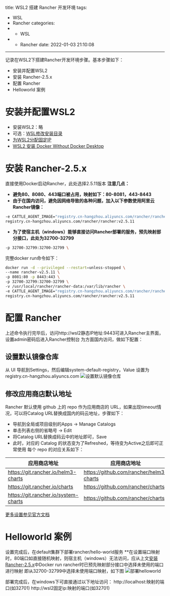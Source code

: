 title: WSL2 搭建 Rancher 开发环境
tags:
  - WSL
  - Rancher
categories:
  - - WSL
  - - Rancher
date: 2022-01-03 21:10:08
---
记录在WSL2下搭建Rancher开发环境步骤。基本步骤如下：
- 安装并配置WSL2
- 安装 Rancher-2.5.x
- 配置 Rancher
- Helloworld 案例
<!--more-->

# 安装并配置WSL2
- 安装WSL2：略
- 可选：[WSL修改安装目录](/2021/12/25/WSL修改安装目录/)
- [为WSL2分配固定IP](/2021/12/26/为WSL2分配固定IP/)
- [WSL2 安装 Docker Without Docker Desktop](/2022/01/01/WSL2-安装-Docker-Without-Docker-Desktop/)

# 安装 Rancher-2.5.x
直接使用Docker启动Rancher，此处选择2.5.11版本
**注意几点：**
- **避免80、8080、443端口被占用，映射如下：80-8081，443-8443**
- **由于在国内访问，避免因网络导致的各种问题，加入以下参数使用阿里云Rancher镜像：**
```bash
-e CATTLE_AGENT_IMAGE="registry.cn-hangzhou.aliyuncs.com/rancher/rancher-agent:v2.5.11" \
registry.cn-hangzhou.aliyuncs.com/rancher/rancher:v2.5.11
```
- **为了使宿主机（windows）能够直接访问Rancher部署的服务，预先映射部分接口，此处为32700-32799**
```bash
-p 32700-32799:32700-32799 \
```
完整docker run命令如下：
```bash
docker run -d --privileged --restart=unless-stopped \
--name rancher-v2.5.11 \
-p 8081:80 -p 8443:443 \
-p 32700-32799:32700-32799 \
-v /usr/local/rancher/rancher-data:/var/lib/rancher \
-e CATTLE_AGENT_IMAGE="registry.cn-hangzhou.aliyuncs.com/rancher/rancher-agent:v2.5.11" \
registry.cn-hangzhou.aliyuncs.com/rancher/rancher:v2.5.11
```

# 配置 Rancher
上述命令执行完毕后，访问http://wsl2静态IP地址:9443可进入Rancher主界面，设置admin密码后进入Rancher控制台
为方面国内访问，做如下配置：

## 设置默认镜像仓库
从 UI 导航到Settings，然后编辑system-default-registry，Value 设置为registry.cn-hangzhou.aliyuncs.com
![设置默认镜像仓库](https://docs.rancher.cn/assets/images/007S8ZIlly1gek021xwzij31tq0k8gm1-814c8813b9e6c8317079b5b11cfff706.jpg)

## 修改应用商店默认地址
Rancher 默认使用 github 上的 repo 作为应用商店的 URL，如果出现timeout情况，可以将Catalog URL替换成国内的码云地址，步骤如下：
- 导航到全局或项目级别的Apps -> Manage Catalogs
- 单击列表右侧的省略号 -> Edit
- 将Catalog URL替换成码云中的地址即可，Save
- 此时，对应的 Catalog 的状态变为了Refreshed，等待变为Active之后即可正常使用
每个 repo 的对应关系如下：

| 应用商店地址| 应用商店地址 |Gitee 地址|
|  ----  | ----  |----  |
|https://git.rancher.io/helm3-charts|https://github.com/rancher/helm3-charts|https://gitee.com/rancher/helm3-charts| 
|https://git.rancher.io/charts|https://github.com/rancher/charts|https://gitee.com/rancher/charts|
|https://git.rancher.io/system-charts|https://github.com/rancher/charts|https://gitee.com/rancher/system-charts|

[更多设置参见官方文档](https://docs.rancher.cn/docs/rancher2/best-practices/use-in-china/_index/#%E4%BD%BF%E7%94%A8%E5%9B%BD%E5%86%85-rancher-chart-%E5%9C%B0%E5%9D%80%E6%B7%BB%E5%8A%A0-helm-chart-%E4%BB%93%E5%BA%93)

# Helloworld 案例
设置完成后，在default集群下部署rancher/hello-world服务
**在设置端口映射时，80端口如直接随机映射，则宿主机（windows）无法访问，应从上文[安装 Rancher-2.5.x](/2022/01/03/WSL2-搭建-Rancher-开发环境/#安装-Rancher-2-5-x)中Docker run rancher时已预先映射部分接口中选择未使用的端口进行映射
即从32700-32799中选择未使用端口映射，如下图
![部署helloworld](/uploads/20220103/0101.png)

部署完成后，在windows下可直接通过以下地址访问：
http://localhost:映射的端口(如32701)
http://wsl2固定ip:映射的端口(如32701)